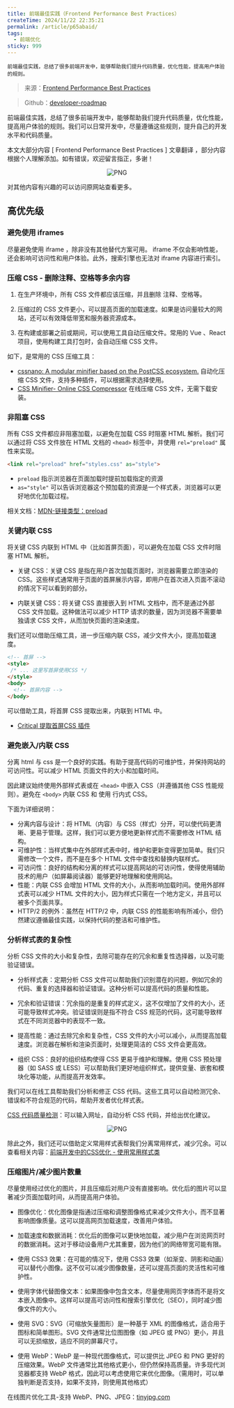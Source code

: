 ```yaml
---
title: 前端最佳实践（Frontend Performance Best Practices）
createTime: 2024/11/22 22:35:21
permalink: /article/p65abaid/
tags:
  - 前端优化
sticky: 999
---
```

`前端最佳实践，总结了很多前端开发中，能够帮助我们提升代码质量，优化性能，提高用户体验的规则。`
<!-- more -->
> 来源：[Frontend Performance Best Practices](https://roadmap.sh/best-practices/frontend-performance)

> Github：[developer-roadmap](https://github.com/kamranahmedse/developer-roadmap)



前端最佳实践，总结了很多前端开发中，能够帮助我们提升代码质量，优化性能，提高用户体验的规则。我们可以日常开发中，尽量遵循这些规则，提升自己的开发水平和代码质量。

本文大部分内容 [ Frontend Performance Best Practices ] 文章翻译 ，部分内容根据个人理解添加。如有错误，欢迎留言指正，多谢！

<div style="text-align: center; margin: 12px 40px;">
    <img  src="@source/Blog/前端优化/images/image3.png" alt="PNG">
</div>

对其他内容有兴趣的可以访问原网站查看更多。

## 高优先级

   
### 避免使用 iframes

尽量避免使用 iframe ，除非没有其他替代方案可用。 iframe 不仅会影响性能，还会影响可访问性和用户体验。此外，搜索引擎也无法对 iframe 内容进行索引。



###  压缩 CSS - 删除注释、空格等多余内容

1. 在生产环境中，所有 CSS 文件都应该压缩，并且删除 注释、空格等。

2. 压缩过的 CSS 文件更小，可以提高页面的加载速度。如果是访问量较大的网站，还可以有效降低带宽和服务器资源成本。

3. 在构建或部署之前或期间，可以使用工具自动压缩文件。常用的 Vue 、React 项目，使用构建工具打包时，会自动压缩 CSS 文件。

如下，是常用的 CSS 压缩工具：

- [cssnano: A modular minifier based on the PostCSS ecosystem.](https://cssnano.github.io/cssnano/) 自动化压缩 CSS 文件，支持多种插件，可以根据需求选择使用。
- [CSS Minifier- Online CSS Compressor](https://goonlinetools.com/css-minifier/) 在线压缩 CSS 文件，无需下载安装。
  


###  非阻塞 CSS

所有 CSS 文件都应非阻塞加载，以避免在加载 CSS 时阻塞 HTML 解析。我们可以通过将 CSS 文件放在 HTML 文档的 `<head>` 标签中，并使用 `rel="preload"` 属性来实现。

```html
<link rel="preload" href="styles.css" as="style">
```
- `preload` 指示浏览器在页面加载时提前加载指定的资源
- `as="style"` 可以告诉浏览器这个预加载的资源是一个样式表，浏览器可以更好地优化加载过程。

相关文档：[MDN-链接类型：preload](https://developer.mozilla.org/zh-CN/docs/Web/HTML/Attributes/rel/preload)



###  关键内联 CSS

将关键 CSS 内联到 HTML 中（比如首屏页面），可以避免在加载 CSS 文件时阻塞 HTML 解析。

- 关键 CSS：关键 CSS 是指在用户首次加载页面时，浏览器需要立即渲染的 CSS。这些样式通常用于页面的首屏展示内容，即用户在首次进入页面不滚动的情况下可以看到的部分。

- 内联关键 CSS：将关键 CSS 直接嵌入到 HTML 文档中，而不是通过外部 CSS 文件加载。这种做法可以减少 HTTP 请求的数量，因为浏览器不需要单独请求 CSS 文件，从而加快页面的渲染速度。

我们还可以借助压缩工具，进一步压缩内联 CSS，减少文件大小，提高加载速度。

```html
<!-- 首屏 -->
<style>
 /* ... 这里写首屏使用CSS */
</style>
<body>
  <!-- 首屏内容 -->
</body>
```
可以借助工具，将首屏 CSS 提取出来，内联到 HTML 中。

- [Critical 提取首屏CSS 插件](https://github.com/addyosmani/critical)


### 避免嵌入/内联 CSS

分离 html 与 css 是一个良好的实践。有助于提高代码的可维护性，并保持网站的可访问性。可以减少 HTML 页面文件的大小和加载时间。

因此建议始终使用外部样式表或在 `<head>` 中嵌入 CSS（并遵循其他 CSS 性能规则）。避免在 `<body>` 内联 CSS 和 使用 行内式 CSS。

下面为详细说明：

- 分离内容与设计：将 HTML（内容）与 CSS（样式）分开，可以使代码更清晰、更易于管理。这样，我们可以更方便地更新样式而不需要修改 HTML 结构。
- 可维护性：当样式集中在外部样式表中时，维护和更新变得更加简单。我们只需修改一个文件，而不是在多个 HTML 文件中查找和替换内联样式。
- 可访问性：良好的结构和分离的样式可以提高网站的可访问性，使得使用辅助技术的用户（如屏幕阅读器）能够更好地理解和使用网站。
- 性能：内联 CSS 会增加 HTML 文件的大小，从而影响加载时间。使用外部样式表可以减少 HTML 文件的大小，因为样式只需在一个地方定义，并且可以被多个页面共享。
- HTTP/2 的例外：虽然在 HTTP/2 中，内联 CSS 的性能影响有所减小，但仍然建议遵循最佳实践，以保持代码的整洁和可维护性。

### 分析样式表的复杂性

分析 CSS 文件的大小和复杂性，去除可能存在的冗余和重复性选择器，以及可能验证错误。


- 分析样式表：定期分析 CSS 文件可以帮助我们识别潜在的问题，例如冗余的代码、重复的选择器和验证错误。这种分析可以提高代码的质量和性能。

- 冗余和验证错误：冗余指的是重复的样式定义，这不仅增加了文件的大小，还可能导致样式冲突。验证错误则是指不符合 CSS 规范的代码，这可能导致样式在不同浏览器中的表现不一致。

- 提高性能：通过去除冗余和复杂性，CSS 文件的大小可以减小，从而提高加载速度。浏览器在解析和渲染页面时，处理更简洁的 CSS 文件会更高效。

- 组织 CSS：良好的组织结构使得 CSS 更易于维护和理解。使用 CSS 预处理器（如 SASS 或 LESS）可以帮助我们更好地组织样式，提供变量、嵌套和模块化等功能，从而提高开发效率。

我们可以在线工具帮助我们分析和修正 CSS 代码。这些工具可以自动检测冗余、错误和不符合规范的代码，帮助开发者优化样式表。

[CSS 代码质量检测](https://www.projectwallace.com/)：可以输入网址，自动分析 CSS 代码，并给出优化建议。

<div style="text-align: center; margin: 12px 40px;">
    <img  src="@source/Blog/前端优化/images/image2.png" alt="PNG">
</div>


除此之外，我们还可以借助定义常用样式表帮我们分离常用样式，减少冗余。可以查看相关内容：[前端开发中的CSS优化 - 使用常用样式类 ](/article/qychf8ov/)

### 压缩图片/减少图片数量

尽量使用经过优化的图片，并且压缩后对用户没有直接影响。优化后的图片可以显著减少页面加载时间，从而提高用户体验。


- 图像优化：优化图像是指通过压缩和调整图像格式来减少文件大小，而不显著影响图像质量。这可以提高网页加载速度，改善用户体验。

- 加载速度和数据消耗：优化后的图像可以更快地加载，减少用户在浏览网页时的数据消耗。这对于移动设备用户尤其重要，因为他们的网络带宽可能有限。

- 使用 CSS3 效果：在可能的情况下，使用 CSS3 效果（如渐变、阴影和动画）可以替代小图像。这不仅可以减少图像数量，还可以提高页面的灵活性和可维护性。

- 使用字体代替图像文本：如果图像中包含文本，尽量使用网页字体而不是将文本嵌入图像中。这样可以提高可访问性和搜索引擎优化（SEO），同时减少图像文件的大小。

- 使用 SVG：SVG（可缩放矢量图形）是一种基于 XML 的图像格式，适合用于图标和简单图形。SVG 文件通常比位图图像（如 JPEG 或 PNG）更小，并且可以无损缩放，适应不同的屏幕尺寸。 

- 使用 WebP：WebP 是一种现代图像格式，可以提供比 JPEG 和 PNG 更好的压缩效果。WebP 文件通常比其他格式更小，但仍然保持高质量。许多现代浏览器都支持 WebP 格式，因此可以考虑使用它来优化图像。（需用时，可以单独判断是否支持，如果不支持，则使用其他格式）

在线图片优化工具-支持 WebP、PNG、JPEG：[tinyjpg.com](https://tinyjpg.com/)


